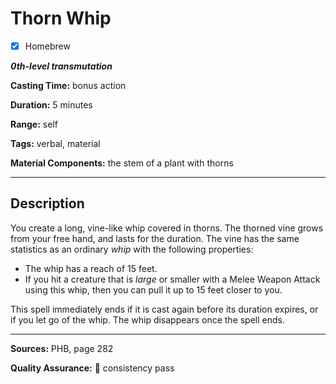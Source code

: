 # Thorn Whip

- [x] Homebrew

***0th-level transmutation***

**Casting Time:** bonus action

**Duration:** 5 minutes

**Range:** self

**Tags:** verbal, material

**Material Components:** the stem of a plant with thorns

---

## Description
You create a long, vine-like whip covered in thorns.
The thorned vine grows from your free hand, and lasts for the duration.
The vine has the same statistics as an ordinary *whip* with the following properties:
- The whip has a reach of 15 feet.
- If you hit a creature that is *large* or smaller with a Melee Weapon Attack using this whip, then you can pull it up to 15 feet closer to you.

This spell immediately ends if it is cast again before its duration expires, or if you let go of the whip.
The whip disappears once the spell ends.

---

**Sources:** PHB, page 282

**Quality Assurance:** :star2: consistency pass

